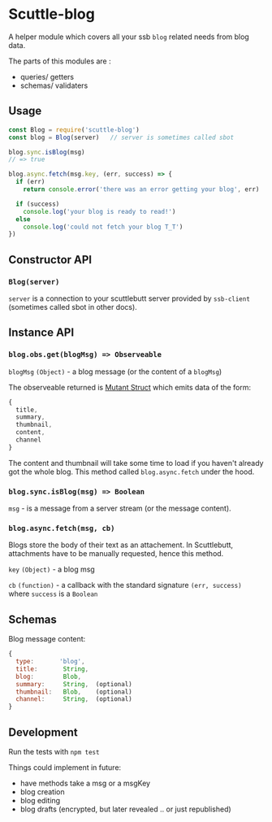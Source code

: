 # Scuttle-blog

A helper module which covers all your ssb `blog` related needs from blog data.

The parts of this modules are : 
- queries/ getters
- schemas/ validaters

## Usage

```js
const Blog = require('scuttle-blog')
const blog = Blog(server)   // server is sometimes called sbot

blog.sync.isBlog(msg)
// => true

blog.async.fetch(msg.key, (err, success) => {
  if (err)
    return console.error('there was an error getting your blog', err)

  if (success)
    console.log('your blog is ready to read!')
  else 
    console.log('could not fetch your blog T_T')
})
```

## Constructor API

### `Blog(server)`

`server` is a connection to your scuttlebutt server provided by `ssb-client` (sometimes called sbot in other docs).


## Instance API

### `blog.obs.get(blogMsg) => Observeable`

`blogMsg` `(Object)` - a blog message (or the content of a `blogMsg`)

The observeable returned is [Mutant Struct](https://github.com/mmckegg/mutant#struct) which emits data of the form:

```js
{
  title,
  summary,
  thumbnail,
  content,
  channel
}
```

The content and thumbnail will take some time to load if you haven't already got the whole blog.
This method called `blog.async.fetch` under the hood.


### `blog.sync.isBlog(msg) => Boolean`

`msg` - is a message from a server stream (or the message content).


### `blog.async.fetch(msg, cb)`

Blogs store the body of their text as an attachement. In Scuttlebutt, attachments have to be manually requested, hence this method.

`key` `(Object)` - a blog msg

`cb` `(function)` - a callback with the standard signature `(err, success)` where `success` is a `Boolean`



## Schemas

Blog message content:
```js
{
  type:       'blog',
  title:       String,
  blog:        Blob,
  summary:     String,  (optional)
  thumbnail:   Blob,    (optional)
  channel:     String,  (optional)
}
```

## Development

Run the tests with `npm test`

Things could implement in future:
- have methods take a msg or a msgKey
- blog creation
- blog editing
- blog drafts (encrypted, but later revealed .. or just republished)


